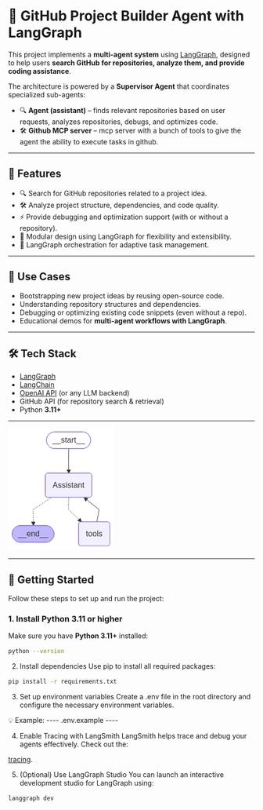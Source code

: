 # 🤖 GitHub Project Builder Agent with LangGraph

This project implements a **multi-agent system** using [LangGraph](https://github.com/langchain-ai/langgraph), designed to help users **search GitHub for repositories, analyze them, and provide coding assistance**.  

The architecture is powered by a **Supervisor Agent** that coordinates specialized sub-agents:
- 🔍 **Agent (assistant)** – finds relevant repositories based on user requests, analyzes repositories, debugs, and optimizes code.
- 🛠️ **Github MCP server** – mcp server with a bunch of tools to give the agent the ability to execute tasks in github.
 

---

## 🚀 Features
- 🔍 Search for GitHub repositories related to a project idea.  
- 🛠️ Analyze project structure, dependencies, and code quality.  
- ⚡ Provide debugging and optimization support (with or without a repository).  
- 🧩 Modular design using LangGraph for flexibility and extensibility.  
- 🧠 LangGraph orchestration for adaptive task management.  

---

## 📌 Use Cases
- Bootstrapping new project ideas by reusing open-source code.  
- Understanding repository structures and dependencies.  
- Debugging or optimizing existing code snippets (even without a repo).  
- Educational demos for **multi-agent workflows with LangGraph**.  

---

## 🛠️ Tech Stack
- [LangGraph](https://github.com/langchain-ai/langgraph)  
- [LangChain](https://www.langchain.com/)  
- [OpenAI API](https://platform.openai.com/) (or any LLM backend)  
- GitHub API (for repository search & retrieval)  
- Python **3.11+**  

----------------------------------------------------------------------------------------------------------
![System Architecture](output.png)

----------------------------------------------------------------------------------------------------------

## 🚀 Getting Started

Follow these steps to set up and run the project:

### 1. Install Python 3.11 or higher
Make sure you have **Python 3.11+** installed:

```bash
python --version
```

2. Install dependencies
Use pip to install all required packages:

```bash
pip install -r requirements.txt
```
3. Set up environment variables
Create a .env file in the root directory and configure the necessary environment variables.

💡 Example:
---- .env.example ----


4. Enable Tracing with LangSmith
LangSmith helps trace and debug your agents effectively.
Check out the:

[tracing](https://docs.smith.langchain.com/concepts/tracing).

5. (Optional) Use LangGraph Studio
You can launch an interactive development studio for LangGraph using:

```bash
langgraph dev
```
